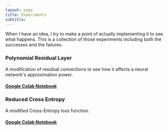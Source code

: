 ```yaml
---
layout: page
title: Experiments
subtitle:
---
```


When I have an idea, I try to make a point of actually implementing it to see what happens. This is a collection of those experiments including both the successes and the failures.

### Polynomial Residual Layer

A modification of residual connections to see how it affects a neural network's approximation power.

#### <a href="https://colab.research.google.com/drive/1Ikweeyz3PtRRc5R_NvzwUvXa7zZsa0HN?usp=sharing">Google Colab Notebook</a>

### Reduced Cross Entropy

A modified Cross-Entropy loss function.

#### <a href="https://colab.research.google.com/drive/16U6SJYmj8gLlMjJL_dRrUVVWqAlhULhf?usp=sharing">Google Colab Notebook</a>
